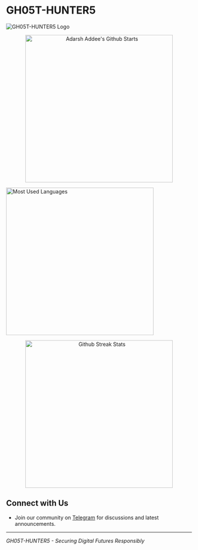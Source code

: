 # GH05T-HUNTER5

![GH05T-HUNTER5 Logo](https://avatars.githubusercontent.com/u/108191615?v=4)

<p align='center'>
		<a href="#"><img
				src="https://github-readme-stats.vercel.app/api?username=GH05T-HUNTER5&show_icons=true&include_all_commits=true&theme=chartreuse-dark&cache_seconds=3200"
				width="400" title="Adarsh Addee's Github Starts"></a>
	</p>
 
<a href="#"><img
                                src="https://github-readme-stats.anuraghazra1.vercel.app/api/top-langs/?username=GH05T-HUNTER5&layout=compact&theme=chartreuse-dark"
		  width="400" title="Most Used Languages">
  </a>
</p>

 <p align='center'>
                <a href="#"><img
                                src="https://github-readme-streak-stats.herokuapp.com?user=GH05T-HUNTER5&theme=dark"
                                width="400" title="Github Streak Stats"></a>
	</p>

## Connect with Us

<!-- - Follow us on [Twitter](https://twitter.com/gh05t-hunter5) for updates and insights into sustainable cyber security.
- Connect with us on [Instagram](https://www.instagram.com/gh05t_hunter5) for behind-the-scenes and community engagement. -->
- Join our community on [Telegram](https://t.me/gh05t_hunter5) for discussions and latest announcements.

---

*GH05T-HUNTER5 - Securing Digital Futures Responsibly*
